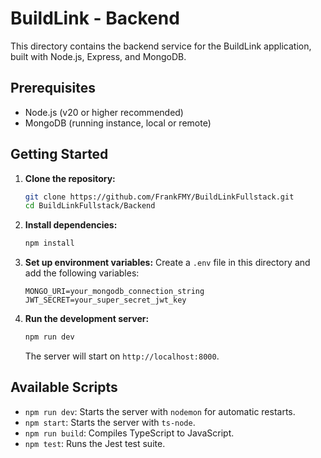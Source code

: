 # BuildLink - Backend

This directory contains the backend service for the BuildLink application, built with Node.js, Express, and MongoDB.

## Prerequisites

-   Node.js (v20 or higher recommended)
-   MongoDB (running instance, local or remote)

## Getting Started

1.  **Clone the repository:**

    ```bash
    git clone https://github.com/FrankFMY/BuildLinkFullstack.git
    cd BuildLinkFullstack/Backend
    ```

2.  **Install dependencies:**

    ```bash
    npm install
    ```

3.  **Set up environment variables:**
    Create a `.env` file in this directory and add the following variables:

    ```
    MONGO_URI=your_mongodb_connection_string
    JWT_SECRET=your_super_secret_jwt_key
    ```

4.  **Run the development server:**
    ```bash
    npm run dev
    ```
    The server will start on `http://localhost:8000`.

## Available Scripts

-   `npm run dev`: Starts the server with `nodemon` for automatic restarts.
-   `npm start`: Starts the server with `ts-node`.
-   `npm run build`: Compiles TypeScript to JavaScript.
-   `npm test`: Runs the Jest test suite.
